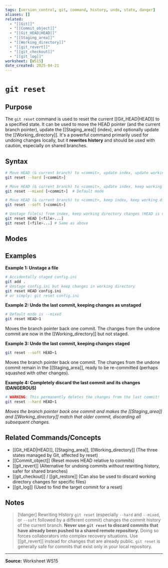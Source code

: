 ```yaml
---
tags: [version_control, git, command, history, undo, state, danger]
aliases: []
related:
  - "[[Git]]"
  - "[[Commit_object]]"
  - "[[Git_HEAD|HEAD]]"
  - "[[Staging_area]]"
  - "[[Working_directory]]"
  - "[[git_revert]]"
  - "[[git_checkout]]"
  - "[[git_log]]"
worksheet: [WS15]
date_created: 2025-04-21
---
```

# ` git reset `

## Purpose

The `git reset` command is used to reset the current [[Git_HEAD|HEAD]] to a specified state. It can be used to move the HEAD pointer (and the current branch pointer), update the [[Staging_area]] (index), and optionally update the [[Working_directory]]. It's a powerful command primarily used for undoing changes locally, but it **rewrites history** and should be used with caution, especially on shared branches.

## Syntax

```bash
# Move HEAD (& current branch) to <commit>, update index, update working directory
git reset --hard [<commit>]

# Move HEAD (& current branch) to <commit>, update index, keep working directory changes
git reset --mixed [<commit>]  # Default mode

# Move HEAD (& current branch) to <commit>, keep index, keep working directory changes
git reset --soft [<commit>]

# Unstage file(s) from index, keep working directory changes (HEAD is not moved)
git reset HEAD [<file>...]
git reset [<file>...] # Same as above
```

## Modes

## Examples

**Example 1: Unstage a file**

```bash
# Accidentally staged config.ini 
git add .  
# Unstage config.ini but keep changes in working directory 
git reset HEAD config.ini 
# or simply: git reset config.ini
```

**Example 2: Undo the last commit, keeping changes as unstaged**

```bash
# Default mode is --mixed
git reset HEAD~1
```

Moves the branch pointer back one commit. The changes from the undone commit are now in the [[Working_directory]] but not staged.

**Example 3: Undo the last commit, keeping changes staged**

```bash
git reset --soft HEAD~1
```

Moves the branch pointer back one commit. The changes from the undone commit remain in the [[Staging_area]], ready to be re-committed (perhaps squashed with other changes).

**Example 4: Completely discard the last commit and its changes (DANGEROUS)**

```bash
# WARNING: This permanently deletes the changes from the last commit!
git reset --hard HEAD~1
```

*Moves the branch pointer back one commit and makes the [[Staging_area]] and [[Working_directory]] match that older commit, discarding all subsequent changes.*

## Related Commands/Concepts
- [[Git_HEAD|HEAD]], [[Staging_area]], [[Working_directory]] (The three states managed by Git, affected by reset)
- [[Commit_object]] (Reset moves HEAD relative to commits)
- [[git_revert]] (Alternative for undoing commits *without* rewriting history, safer for shared branches)
- [[git_checkout]] / [[git_restore]] (Can also be used to discard working directory changes for specific files)
- [[git_log]] (Used to find the target commit for a reset)

## Notes
>[!danger] Rewriting History
> `git reset` (especially `--hard` and `--mixed`, or `--soft` followed by a different commit) changes the commit history of the current branch. **Never use `git reset` to discard commits that have already been pushed to a shared remote repository.** Doing so forces collaborators into complex recovery situations. Use [[git_revert]] instead for changes that are already public. `git reset` is generally safe for commits that exist only in your local repository.

---
**Source:** Worksheet WS15